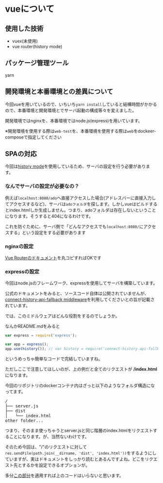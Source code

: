 # vueについて

## 使用した技術

- vuex(未使用)
- vue router(history mode)

## パッケージ管理ツール
yarn

## 開発環境と本番環境との差異について

今回vueを用いているので、いちいち`yarn install`していると結構時間がかかるので、本番環境と開発環境とでサーバ起動の構成等々を変えました。

開発環境ではnginxを、本番環境ではnode.js(express)を用いています。

※開発環境を使用する際は`web-test`を、本番環境を使用する際は`web`をdockeer-composeで指定してください

## SPAの対応

今回は[history mode](https://v3.router.vuejs.org/ja/guide/essentials/history-mode.html)を使用しているため、サーバの設定を行う必要があります。

### なんでサーバの設定が必要なの？

例えば`localhost:8080/ado`へ直接アクセスした場合(アドレスバーに直接入力してアクセスするなど)、サーバは`adoフォルダ`を探します。しかしvueはビルドするとindex.htmlしか生成しません。つまり、adoフォルダは存在しないということになります。そうすると404になるわけです。

これを防ぐために、サーバ側で「どんなアクセスでも`localhost:8080/`にアクセスする」という設定をする必要があります

### nginxの設定

[Vue Routerのドキュメント](https://v3.router.vuejs.org/ja/guide/essentials/history-mode.html#nginx)を丸コピすればOKです

### expressの設定

今回はnode.jsのフレームワーク、expressを使用してサーバを構築しています。

公式のドキュメントをみると、ソースコード自体は公開されていませんが、[connect-history-api-fallback middleware](https://github.com/bripkens/connect-history-api-fallback)を利用してくださいとの旨が記載されています。

では、このミドルウェアはどんな役割をするのでしょうか。

なんかREADME.mdをみると

```javascript
var express = require('express');

var app = express();
app.use(history()); // var history = require('connect-history-api-fallback');

```

というめっちゃ簡単なコードで完結していますね。

ただしここで注意してほしいのが、上の例だと全てのリクエストが **/index.html** になります。

今回のリポジトリのdockerコンテナ内はざっと以下のようなフォルダ構造になってます。

<pre>
/
├── server.js
├── dist
│   └── index.html
other folder...
</pre>

つまり、そのまま使っちゃうとserver.jsと同じ階層のindex.htmlをリクエストすることになります。が、当然ないわけです。

そのため今回は、"/"のリクエストに対して`res.sendFile(path.join(__dirname, 'dist', 'index.html'))`をするようにしていますが、実はドキュメントをしっかり読むとあるんですよね。どこをリクエスト先とするかを設定できるオプションが。

多分[この部分](https://github.com/bripkens/connect-history-api-fallback#index)を適用すれば上のコードはいらないと思います。